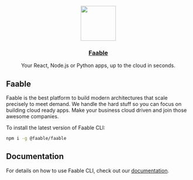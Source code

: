 <p align="center">
  <a href="https://faable.com">
    <img src="https://www.faable.com/logo/Emblem.png" height="96">
    <h3 align="center">Faable</h3>
  </a>
</p>

<p align="center">
  Your React, Node.js or Python apps, up to the cloud in seconds.
</p>

## Faable

Faable is the best platform to build modern architectures that scale precisely to meet demand. We handle the hard stuff so you can focus on building cloud ready apps. Make your business cloud driven and join those awesome companies.

To install the latest version of Faable CLI:

```bash
npm i -g @faable/faable
```

## Documentation

For details on how to use Faable CLI, check out our [documentation](https://docs.faable.com/).
